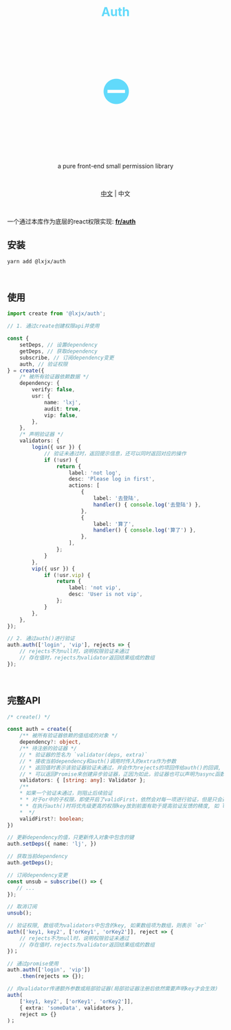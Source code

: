 <h1 align="center" style="color: #61dafb;">Auth</h1>
<h1 align="center" style="font-size: 80px;color:#61dafb">⛔</h1>

<br>


<p align="center">a pure front-end small permission library</p>

<br>

<p align="center">
    <a href="./readme.md">中文</a> | 
    <span>中文</span>
</p>

<br>



一个通过本库作为底层的react权限实现:  [**fr/auth**](<https://iixianjie.github.io/fr/docs/utils/auth>)



## 安装

```shell
yarn add @lxjx/auth
```



<br>



## 使用

```ts
import create from '@lxjx/auth';

// 1. 通过create创建权限api并使用

const {
    setDeps, // 设置dependency
    getDeps, // 获取dependency
    subscribe, // 订阅dependency变更
    auth, // 验证权限
} = create({
    /* 被所有验证器依赖数据 */
    dependency: {
        verify: false,
        usr: {
            name: 'lxj',
            audit: true,
            vip: false,
        },
    },
    /* 声明验证器 */
    validators: {
        login({ usr }) {
            // 验证未通过时，返回提示信息，还可以同时返回对应的操作
            if (!usr) {
                return {
                    label: 'not log',
                    desc: 'Please log in first',
                    actions: [
                        {
                            label: '去登陆',
                            handler() { console.log('去登陆') },
                        },
                        {
                            label: '算了',
                            handler() { console.log('算了') },
                        },
                    ],
                };
            }
        },
        vip({ usr }) {
            if (!usr.vip) {
                return {
                    label: 'not vip',
                    desc: 'User is not vip',
                };
            }
        },
    },
});

// 2. 通过auth()进行验证
auth.auth(['login', 'vip'], rejects => {
    // rejects不为null时，说明权限验证未通过
    // 存在值时，rejects为validator返回结果组成的数组
});
```



<br>



## 完整API

```ts
/* create() */

const auth = create({
    /** 被所有验证器依赖的值组成的对象 */
    dependency?: object,
    /** 待注册的验证器 */
    // * 验证器的签名为 `validator(deps, extra)` 
    // * 接收当前dependency和auth()调用时传入的extra作为参数
    // * 返回值时表示该验证器验证未通过，并会作为rejects的项回传给auth()的回调, 如果你使用typescript，返回值会包含一些约定性的限制
    // * 可以返回Promise来创建异步验证器，正因为如此，验证器也可以声明为async函数
    validators: { [string: any]: Validator };
    /**
    * 如果一个验证未通过，则阻止后续验证
    * * 对于or中的子权限，即使开启了validFirst，依然会对每一项进行验证，但是只会返回第一个
    * * 在执行auth()时将优先级更高的权限key放到前面有助于提高验证反馈的精度, 如 login > vip, 因为vip状态是以登录状态为基础的
    *  */
    validFirst?: boolean;
})

// 更新dependency的值，只更新传入对象中包含的键
auth.setDeps({ name: 'lj', })

// 获取当前dependency
auth.getDeps();

// 订阅dependency变更
const unsub = subscribe(() => {
   // ... 
});

// 取消订阅
unsub();

// 验证权限, 数组项为validators中包含的key, 如果数组项为数组，则表示 `or` 
auth(['key1, key2', ['orKey1', 'orKey2']], reject => {
    // rejects不为null时，说明权限验证未通过
    // 存在值时，rejects为validator返回结果组成的数组
})；

// 通过promise使用
auth.auth(['login', 'vip'])
	.then(rejects => {});

// 向validator传递额外参数或局部验证器(局部验证器注册后依然需要声明key才会生效)
auth(
    ['key1, key2', ['orKey1', 'orKey2']], 
    { extra: 'someData', validators }, 
    reject => {}
)；
```

















































